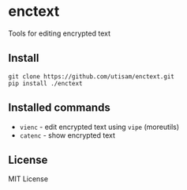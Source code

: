 # enctext

Tools for editing encrypted text

## Install

```
git clone https://github.com/utisam/enctext.git
pip install ./enctext
```

## Installed commands

* `vienc` - edit encrypted text using `vipe` (moreutils)
* `catenc` - show encrypted text

## License

MIT License

